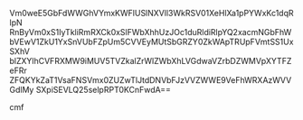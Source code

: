 Vm0weE5GbFdWWGhVYmxKWFlUSlNXVll3WkRSV01XeHlXa1pPYWxKc1dqRlpN
RnByVm0xS1IyTkliRmRXCk0xSlFWbXhhUzJOc1duRldiRlpYQ2xacmNGbFhW
bVEwV1ZkU1YxSnVUbFZpUm5CVVEyMUtSbGRZY0ZkWApTRUpFVmtSS1UxSXhV
blZXYlhCVFRXMW9iMUV5TVZkalZrWlZWbXhLVGdwaVZrbDZWMVpXYTFZeFRr
ZFQKYkZaT1VsaFNSVmx0ZUZwTlJtdDNVbFJzVVZWWE9VeFhWRXAzWVVGdlMy
SXpiSEVLQ25selpRPT0KCnFwdA==

cmf